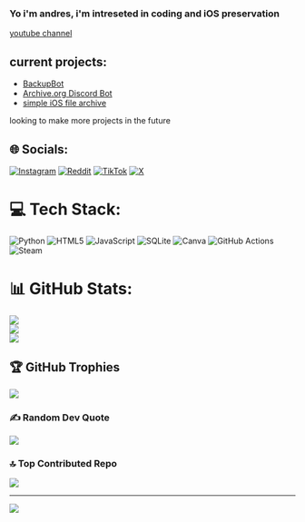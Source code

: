 ### Yo i'm andres, i'm intreseted in coding and iOS preservation

[youtube channel](https://youtube.com/@andres99.?si=6EqspmELdF9olo4o)

## current projects:
- [BackupBot](https://backupbot.org)
- [Archive.org Discord Bot](https://github.com/Andres9890/Archive.org-Uploading-Discord-Bot)
- [simple iOS file archive](https://github.com/Andres9890/ipa-archive)

looking to make more projects in the future


## 🌐 Socials:
[![Instagram](https://img.shields.io/badge/Instagram-%23E4405F.svg?logo=Instagram&logoColor=white)](https://instagram.com/andres9990_) [![Reddit](https://img.shields.io/badge/Reddit-%23FF4500.svg?logo=Reddit&logoColor=white)](https://reddit.com/user/Andres6904) [![TikTok](https://img.shields.io/badge/TikTok-%23000000.svg?logo=TikTok&logoColor=white)](https://tiktok.com/@andres99.real) [![X](https://img.shields.io/badge/X-black.svg?logo=X&logoColor=white)](https://x.com/Andres99980) 

# 💻 Tech Stack:
![Python](https://img.shields.io/badge/python-3670A0?style=for-the-badge&logo=python&logoColor=ffdd54) ![HTML5](https://img.shields.io/badge/html5-%23E34F26.svg?style=for-the-badge&logo=html5&logoColor=white) ![JavaScript](https://img.shields.io/badge/javascript-%23323330.svg?style=for-the-badge&logo=javascript&logoColor=%23F7DF1E) ![SQLite](https://img.shields.io/badge/sqlite-%2307405e.svg?style=for-the-badge&logo=sqlite&logoColor=white) ![Canva](https://img.shields.io/badge/Canva-%2300C4CC.svg?style=for-the-badge&logo=Canva&logoColor=white) ![GitHub Actions](https://img.shields.io/badge/github%20actions-%232671E5.svg?style=for-the-badge&logo=githubactions&logoColor=white) ![Steam](https://img.shields.io/badge/steam-%23000000.svg?style=for-the-badge&logo=steam&logoColor=white)
# 📊 GitHub Stats:
![](https://github-readme-stats.vercel.app/api?username=Andres9890&theme=dark&hide_border=false&include_all_commits=false&count_private=false)<br/>
![](https://nirzak-streak-stats.vercel.app/?user=Andres9890&theme=dark&hide_border=false)<br/>
![](https://github-readme-stats.vercel.app/api/top-langs/?username=Andres9890&theme=dark&hide_border=false&include_all_commits=false&count_private=false&layout=compact)

## 🏆 GitHub Trophies
![](https://github-profile-trophy.vercel.app/?username=Andres9890&theme=radical&no-frame=false&no-bg=true&margin-w=4)

### ✍️ Random Dev Quote
![](https://quotes-github-readme.vercel.app/api?type=horizontal&theme=radical)

### 🔝 Top Contributed Repo
![](https://github-contributor-stats.vercel.app/api?username=Andres9890&limit=5&theme=dark&combine_all_yearly_contributions=true)

---
[![](https://visitcount.itsvg.in/api?id=Andres9890&icon=0&color=0)](https://visitcount.itsvg.in)

<!-- Proudly created with GPRM ( https://gprm.itsvg.in ) -->
